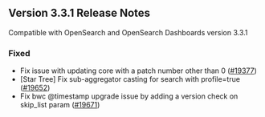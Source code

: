 ## Version 3.3.1 Release Notes

Compatible with OpenSearch and OpenSearch Dashboards version 3.3.1

### Fixed
* Fix issue with updating core with a patch number other than 0 ([#19377](https://github.com/opensearch-project/OpenSearch/pull/19377))
* [Star Tree] Fix sub-aggregator casting for search with profile=true ([#19652](https://github.com/opensearch-project/OpenSearch/pull/19652))
* Fix bwc @timestamp upgrade issue by adding a version check on skip_list param ([#19671](https://github.com/opensearch-project/OpenSearch/pull/19671))